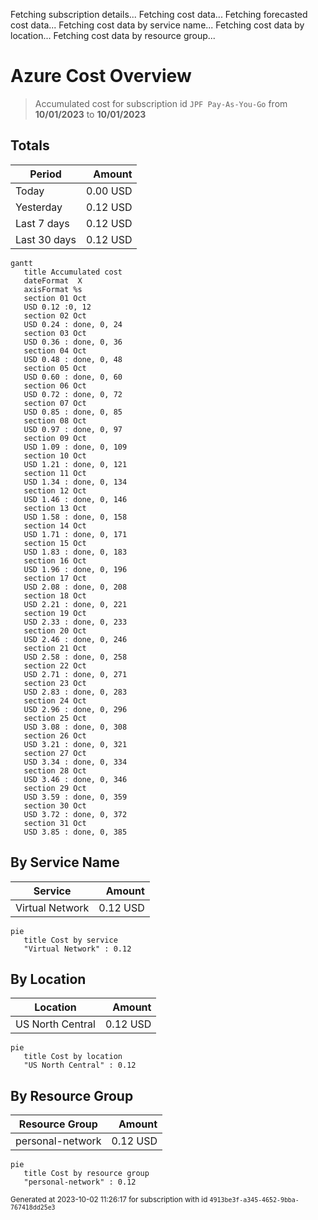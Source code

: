 Fetching subscription details...
Fetching cost data...
Fetching forecasted cost data...
Fetching cost data by service name...
Fetching cost data by location...
Fetching cost data by resource group...
# Azure Cost Overview

> Accumulated cost for subscription id `JPF Pay-As-You-Go` from **10/01/2023** to **10/01/2023**

## Totals

|Period|Amount|
|---|---:|
|Today|0.00 USD|
|Yesterday|0.12 USD|
|Last 7 days|0.12 USD|
|Last 30 days|0.12 USD|

```mermaid
gantt
   title Accumulated cost
   dateFormat  X
   axisFormat %s
   section 01 Oct
   USD 0.12 :0, 12
   section 02 Oct
   USD 0.24 : done, 0, 24
   section 03 Oct
   USD 0.36 : done, 0, 36
   section 04 Oct
   USD 0.48 : done, 0, 48
   section 05 Oct
   USD 0.60 : done, 0, 60
   section 06 Oct
   USD 0.72 : done, 0, 72
   section 07 Oct
   USD 0.85 : done, 0, 85
   section 08 Oct
   USD 0.97 : done, 0, 97
   section 09 Oct
   USD 1.09 : done, 0, 109
   section 10 Oct
   USD 1.21 : done, 0, 121
   section 11 Oct
   USD 1.34 : done, 0, 134
   section 12 Oct
   USD 1.46 : done, 0, 146
   section 13 Oct
   USD 1.58 : done, 0, 158
   section 14 Oct
   USD 1.71 : done, 0, 171
   section 15 Oct
   USD 1.83 : done, 0, 183
   section 16 Oct
   USD 1.96 : done, 0, 196
   section 17 Oct
   USD 2.08 : done, 0, 208
   section 18 Oct
   USD 2.21 : done, 0, 221
   section 19 Oct
   USD 2.33 : done, 0, 233
   section 20 Oct
   USD 2.46 : done, 0, 246
   section 21 Oct
   USD 2.58 : done, 0, 258
   section 22 Oct
   USD 2.71 : done, 0, 271
   section 23 Oct
   USD 2.83 : done, 0, 283
   section 24 Oct
   USD 2.96 : done, 0, 296
   section 25 Oct
   USD 3.08 : done, 0, 308
   section 26 Oct
   USD 3.21 : done, 0, 321
   section 27 Oct
   USD 3.34 : done, 0, 334
   section 28 Oct
   USD 3.46 : done, 0, 346
   section 29 Oct
   USD 3.59 : done, 0, 359
   section 30 Oct
   USD 3.72 : done, 0, 372
   section 31 Oct
   USD 3.85 : done, 0, 385
```

## By Service Name

|Service|Amount|
|---|---:|
|Virtual Network|0.12 USD|

```mermaid
pie
   title Cost by service
   "Virtual Network" : 0.12
```

## By Location

|Location|Amount|
|---|---:|
|US North Central|0.12 USD|

```mermaid
pie
   title Cost by location
   "US North Central" : 0.12
```

## By Resource Group

|Resource Group|Amount|
|---|---:|
|personal-network|0.12 USD|

```mermaid
pie
   title Cost by resource group
   "personal-network" : 0.12
```

<sup>Generated at 2023-10-02 11:26:17 for subscription with id `4913be3f-a345-4652-9bba-767418dd25e3`</sup>

